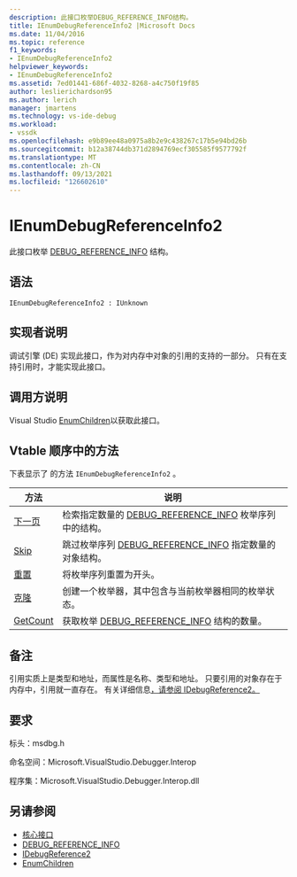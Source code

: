 ```yaml
---
description: 此接口枚举DEBUG_REFERENCE_INFO结构。
title: IEnumDebugReferenceInfo2 |Microsoft Docs
ms.date: 11/04/2016
ms.topic: reference
f1_keywords:
- IEnumDebugReferenceInfo2
helpviewer_keywords:
- IEnumDebugReferenceInfo2
ms.assetid: 7ed01441-686f-4032-8268-a4c750f19f85
author: leslierichardson95
ms.author: lerich
manager: jmartens
ms.technology: vs-ide-debug
ms.workload:
- vssdk
ms.openlocfilehash: e9b89ee48a0975a8b2e9c438267c17b5e94bd26b
ms.sourcegitcommit: b12a38744db371d2894769ecf305585f9577792f
ms.translationtype: MT
ms.contentlocale: zh-CN
ms.lasthandoff: 09/13/2021
ms.locfileid: "126602610"
---
```

# <a name="ienumdebugreferenceinfo2"></a>IEnumDebugReferenceInfo2
此接口枚举 [DEBUG_REFERENCE_INFO](../../../extensibility/debugger/reference/debug-reference-info.md) 结构。

## <a name="syntax"></a>语法

```
IEnumDebugReferenceInfo2 : IUnknown
```

## <a name="notes-for-implementers"></a>实现者说明
 调试引擎 (DE) 实现此接口，作为对内存中对象的引用的支持的一部分。 只有在支持引用时，才能实现此接口。

## <a name="notes-for-callers"></a>调用方说明
 Visual Studio [EnumChildren](../../../extensibility/debugger/reference/idebugreference2-enumchildren.md)以获取此接口。

## <a name="methods-in-vtable-order"></a>Vtable 顺序中的方法
 下表显示了 的方法 `IEnumDebugReferenceInfo2` 。

|方法|说明|
|------------|-----------------|
|[下一页](../../../extensibility/debugger/reference/ienumdebugreferenceinfo2-next.md)|检索指定数量的 [DEBUG_REFERENCE_INFO](../../../extensibility/debugger/reference/debug-reference-info.md) 枚举序列中的结构。|
|[Skip](../../../extensibility/debugger/reference/ienumdebugreferenceinfo2-skip.md)|跳过枚举序列 [DEBUG_REFERENCE_INFO](../../../extensibility/debugger/reference/debug-reference-info.md) 指定数量的对象结构。|
|[重置](../../../extensibility/debugger/reference/ienumdebugreferenceinfo2-reset.md)|将枚举序列重置为开头。|
|[克隆](../../../extensibility/debugger/reference/ienumdebugreferenceinfo2-clone.md)|创建一个枚举器，其中包含与当前枚举器相同的枚举状态。|
|[GetCount](../../../extensibility/debugger/reference/ienumdebugreferenceinfo2-getcount.md)|获取枚举 [DEBUG_REFERENCE_INFO](../../../extensibility/debugger/reference/debug-reference-info.md) 结构的数量。|

## <a name="remarks"></a>备注
 引用实质上是类型和地址，而属性是名称、类型和地址。 只要引用的对象存在于内存中，引用就一直存在。 有关详细信息[，请参阅 IDebugReference2。](../../../extensibility/debugger/reference/idebugreference2.md)

## <a name="requirements"></a>要求
 标头：msdbg.h

 命名空间：Microsoft.VisualStudio.Debugger.Interop

 程序集：Microsoft.VisualStudio.Debugger.Interop.dll

## <a name="see-also"></a>另请参阅
- [核心接口](../../../extensibility/debugger/reference/core-interfaces.md)
- [DEBUG_REFERENCE_INFO](../../../extensibility/debugger/reference/debug-reference-info.md)
- [IDebugReference2](../../../extensibility/debugger/reference/idebugreference2.md)
- [EnumChildren](../../../extensibility/debugger/reference/idebugreference2-enumchildren.md)
